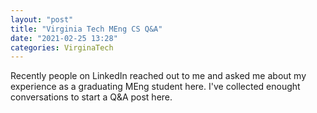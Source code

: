 ```yaml
---
layout: "post"
title: "Virginia Tech MEng CS Q&A"
date: "2021-02-25 13:28"
categories: VirginaTech
---
```


Recently people on LinkedIn reached out to me and asked me about my experience as a graduating MEng student here. I've collected enought conversations to start a Q&A post here.
